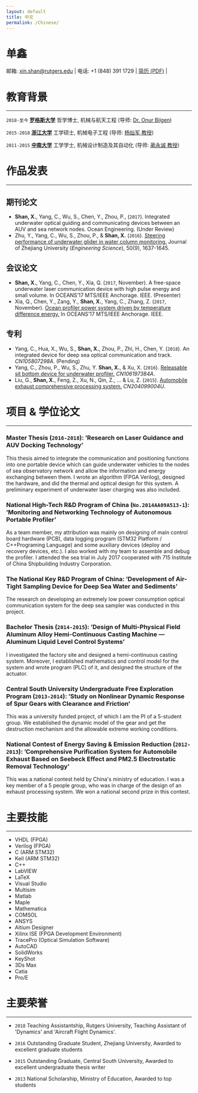 ```yaml
---
layout: default
title: 中文
permalink: /Chinese/
---
```


# 单鑫

邮箱: xin.shan@rutgers.edu | 电话: +1 (848) 391 1729 | <i class="fa fa-github"></i> <a href="https://github.com/Xin-Shan/Curriculum-Vitae/blob/master/Curriculum-Vitae.pdf">简历 (PDF)</a> |

# 教育背景
---

`2018-至今`
[__罗格斯大学__](https://www.rutgers.edu) 哲学博士, 机械与航天工程 (导师: [Dr. Onur Bilgen](https://mae.rutgers.edu/onur-bilgen))

`2015-2018`
[__浙江大学__](http://www.zju.edu.cn/english/) 工学硕士, 机械电子工程 (导师: [杨灿军 教授](http://sklofp.zju.edu.cn/SKL/en/index.php?a=shows&catid=13&id=32))

`2011-2015`
[__中南大学__](http://en.csu.edu.cn) 工学学士, 机械设计制造及其自动化 (导师: [蔺永诚 教授](https://scholar.google.com/citations?user=rAOphk4AAAAJ&hl=en))

# 作品发表
---

## 期刊论文

+ **Shan, X.**, Yang, C., Wu, S., Chen, Y., Zhou, P., (`2017`). Integrated underwater optical guiding and communicating devices between an AUV and sea network nodes. Ocean Engineering. (Under Review)
+ Zhu, Y., Yang, C., Wu, S., Zhou, P., & **Shan, X.** (`2016`). [Steering performance of underwater glider in water column monitoring.](http://www.zjujournals.com/eng/EN/Y2016/V50/I9/1637) Journal of Zhejiang University (*Engineering Science*), 50(9), 1637-1645.

## 会议论文

+ **Shan, X.**, Yang, C., Chen, Y., Xia, Q. (`2017`, November). A free-space underwater laser communication
device with high pulse energy and small volume. In OCEANS’17 MTS/IEEE Anchorage. IEEE.
(Presenter)
+ Xia, Q., Chen, Y., Zang, Y., **Shan, X.**, Yang, C., Zhang, Z. (`2017`, November). [Ocean profiler power system driven by temperature difference energy.](http://ieeexplore.ieee.org/abstract/document/8232156/?reload=true) In OCEANS’17 MTS/IEEE Anchorage. IEEE.

## 专利

+ Yang, C., Hua, X., Wu, S., **Shan, X.**, Zhou, P., Zhi, H., Chen, Y. (`2018`). An integrated device for deep sea optical communication and track. *CN105807298A*. (Pending)
+ Yang, C., Zhou, P., Wu, S., Zhu, Y. **Shan, X.**, & Xu, X. (`2016`). [Releasable sit bottom device for underwater profiler.](https://worldwide.espacenet.com/publicationDetails/biblio?CC=CN&NR=106197384A&KC=A&FT=D) *CN106197384A*.
+ Liu, G., **Shan, X.**, Feng, Z., Xu, N., Qin, Z., ... & Lu, Z. (`2015`). [Automobile exhaust comprehensive processing system.](https://worldwide.espacenet.com/publicationDetails/biblio?CC=CN&NR=204099004U&KC=U&FT=D) *CN204099004U*.


# 项目 & 学位论文
---

### Master Thesis (`2016-2018`): ’Research on Laser Guidance and AUV Docking Technology’

This thesis aimed to integrate the communication and positioning functions into one portable device which can guide underwater vehicles to the nodes of sea observatory network and allow the information and energy exchanging between them. I wrote an algorithm (FPGA Verilog), designed the hardware, and did the thermal and optical design for this system. A preliminary experiment of underwater laser charging was also included.

### National High-Tech R&D Program of China (`No.2014AA09A513-1`): ’Monitoring and Networking Technology of Autonomous Portable Profiler’
As a team member, my attribution was mainly on designing of main control board hardware (PCB), data logging program (STM32 Platform / C++Programing Language) and some auxiliary devices (deploy and recovery devices, etc.). I also worked with my team to assemble and debug the profiler. I attended the sea trial in July 2017 cooperated with 715 Institute of China Shipbuilding Industry Corporation.

### The National Key R&D Program of China: ’Development of Air-Tight Sampling Device for Deep Sea Water and Sediments’
The research on developing an extremely low power consumption optical communication system for the deep sea sampler was conducted in this project.

### Bachelor Thesis (`2014-2015`): ’Design of Multi-Physical Field Aluminum Alloy Hemi-Continuous Casting Machine — Aluminum Liquid Level Control Systems’

I investigated the factory site and designed a hemi-continuous casting system. Moreover, I established
mathematics and control model for the system and wrote program (PLC) of it, and designed the structure of the actuator.

### Central South University Undergraduate Free Exploration Program (`2013-2014`): ’Study on Nonlinear Dynamic Response of Spur Gears with Clearance and Friction’

This was a university funded project, of which I am the PI of a 5-student group. We established the dynamic model of the gear and get the destruction mechanism and the allowable extreme working conditions.

### National Contest of Energy Saving & Emission Reduction (`2012-2013`): ’Comprehensive Purification System for Automobile Exhaust Based on Seebeck Effect and PM2.5 Electrostatic Removal Technology’

This was a national contest held by China's ministry of education. I was a key member of a 5 people group, who was in charge of the design of an exhaust processing system. We won a national second prize in this contest.

# 主要技能
---

* VHDL (FPGA)
* Verilog (FPGA)
* C (ARM STM32)
* Keil (ARM STM32)
* C++
* LabVIEW
* LaTeX
* Visual Studio
* Multisim
* Matlab
* Maple
* Mathematica
* COMSOL
* ANSYS
* Altium Designer
* Xilinx ISE (FPGA Development Environment)
* TracePro (Optical Simulation Software)
* AutoCAD
* SolidWorks
* KeyShot
* 3Ds Max
* Catia
* Pro/E

# 主要荣誉
---

+ `2018` Teaching Assistantship, Rutgers University, Teaching Assistant of 'Dynamics' and 'Aircraft Flight Dynamics'.

+ `2016` Outstanding Graduate Student, Zhejiang University, Awarded to excellent graduate students

+ `2015` Outstanding Graduate, Central South University, Awarded to excellent undergraduate thesis writer

+ `2013` National Scholarship, Ministry of Education, Awarded to top students
